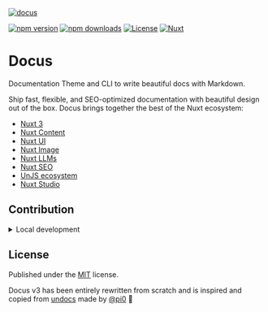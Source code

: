 [![docus](https://docus-puce.vercel.app/__og-image__/static/og.png)](https://docus.dev)

[![npm version][npm-version-src]][npm-version-href]
[![npm downloads][npm-downloads-src]][npm-downloads-href]
[![License][license-src]][license-href]
[![Nuxt][nuxt-src]][nuxt-href]

# Docus

Documentation Theme and CLI to write beautiful docs with Markdown.

Ship fast, flexible, and SEO-optimized documentation with beautiful design out of the box. Docus brings together the best of the Nuxt ecosystem:
- [Nuxt 3](https://nuxt.com)
- [Nuxt Content](https://content.nuxt.com/)
- [Nuxt UI](https://ui.nuxt.com/)
- [Nuxt Image](https://image.nuxt.com/)
- [Nuxt LLMs](https://github.com/nuxtlabs/nuxt-llms)
- [Nuxt SEO](https://nuxtseo.com/)
- [UnJS ecosystem](https://unjs.io/)
- [Nuxt Studio](https://content.nuxt.com/studio) 

## Contribution

<details>
  <summary>Local development</summary>

- Clone this repository
- Install the latest LTS version of [Node.js](https://nodejs.org/en/)
- Install dependencies using `pnpm install`
- Run prepare command using `pnpm run dev:prepare`
- Run dev documentation built on top of Docus using `pnpm run dev`

</details>

## License

Published under the [MIT](https://github.com/unjs/undocs/blob/main/LICENSE) license.

Docus v3 has been entirely rewritten from scratch and is inspired and copied from [undocs](https://github.com/unjs/undocs) made by [@pi0](https://github.com/pi0) 💚


<!-- Badges -->
[npm-version-src]: https://img.shields.io/npm/v/docus/latest.svg?style=flat&colorA=020420&colorB=EEEEEE
[npm-version-href]: https://npmjs.com/package/docus

[npm-downloads-src]: https://img.shields.io/npm/dm/docus.svg?style=flat&colorA=020420&colorB=EEEEEE
[npm-downloads-href]: https://npm.chart.dev/docus

[license-src]: https://img.shields.io/npm/l/docus.svg?style=flat&colorA=020420&colorB=EEEEEE
[license-href]: https://npmjs.com/package/docus

[nuxt-src]: https://img.shields.io/badge/Nuxt-020420?logo=nuxt.js
[nuxt-href]: https://nuxt.com
